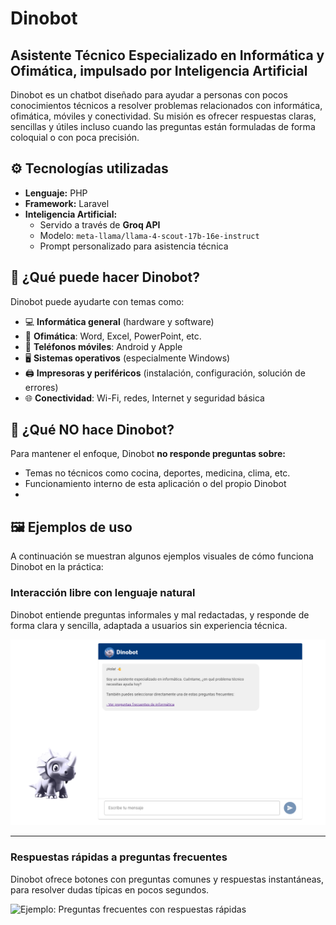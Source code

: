 # Dinobot
## Asistente Técnico Especializado en Informática y Ofimática, impulsado por Inteligencia Artificial

Dinobot es un chatbot diseñado para ayudar a personas con pocos conocimientos técnicos a resolver problemas relacionados con informática, ofimática, móviles y conectividad. Su misión es ofrecer respuestas claras, sencillas y útiles incluso cuando las preguntas están formuladas de forma coloquial o con poca precisión.

## ⚙️ Tecnologías utilizadas

- **Lenguaje:** PHP  
- **Framework:** Laravel  
- **Inteligencia Artificial:**  
  - Servido a través de **Groq API**  
  - Modelo: `meta-llama/llama-4-scout-17b-16e-instruct`  
  - Prompt personalizado para asistencia técnica  

## 🧠 ¿Qué puede hacer Dinobot?

Dinobot puede ayudarte con temas como:

- 💻 **Informática general** (hardware y software)  
- 📄 **Ofimática**: Word, Excel, PowerPoint, etc.  
- 📱 **Teléfonos móviles**: Android y Apple  
- 🖥️ **Sistemas operativos** (especialmente Windows)  
- 🖨️ **Impresoras y periféricos** (instalación, configuración, solución de errores)  
- 🌐 **Conectividad**: Wi-Fi, redes, Internet y seguridad básica  

## 🚫 ¿Qué NO hace Dinobot?

Para mantener el enfoque, Dinobot **no responde preguntas sobre:**

- Temas no técnicos como cocina, deportes, medicina, clima, etc.  
- Funcionamiento interno de esta aplicación o del propio Dinobot  
- 
## 🖼️ Ejemplos de uso

A continuación se muestran algunos ejemplos visuales de cómo funciona Dinobot en la práctica:

### Interacción libre con lenguaje natural

Dinobot entiende preguntas informales y mal redactadas, y responde de forma clara y sencilla, adaptada a usuarios sin experiencia técnica.

![Ejemplo: Puedes preguntarle lo que quieras](https://github.com/drg471/ChatBot/raw/add-image-readme/Imagen1.png)

---

### Respuestas rápidas a preguntas frecuentes

Dinobot ofrece botones con preguntas comunes y respuestas instantáneas, para resolver dudas típicas en pocos segundos.

![Ejemplo: Preguntas frecuentes con respuestas rápidas](ruta/a/tu/imagen2.png)
